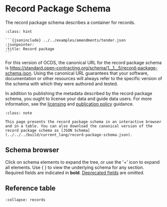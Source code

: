 # Record Package Schema

The record package schema describes a container for records.

````{admonition} Example
:class: hint

```{jsoninclude} ../../examples/amendments/tender.json
:jsonpointer:
:title: Record package
```
````

For this version of OCDS, the canonical URL for the record package schema is <https://standard.open-contracting.org/schema/1__1__5/record-package-schema.json>. Using the canonical URL guarantees that your software, documentation or other resources will always refer to the specific version of the schema with which they were authored and tested.

In addition to publishing the metadata described by the record package schema, you ought to license your data and guide data users. For more information, see the [licensing](../../guidance/publish.md#license-your-data) and [publication policy](../../guidance/publish.md#finalize-your-publication-policy) guidance.

```{admonition} Browsing the schema
:class: note

This page presents the record package schema in an interactive browser and in a table. You can also download the canonical version of the record package schema as [JSON Schema](../../../build/current_lang/record-package-schema.json).
```

## Schema browser

Click on schema elements to expand the tree, or use the '+' icon to expand all elements. Use { } to view the underlying schema for any section. Required fields are indicated in **bold**. [Deprecated fields](../../governance/deprecation) are omitted.

<script src="../../../_static/docson/public/js/widget.js" data-schema="../../../record-package-schema.json"></script>

## Reference table

```{jsonschema} ../../../build/current_lang/record-package-schema.json
:collapse: records
```
